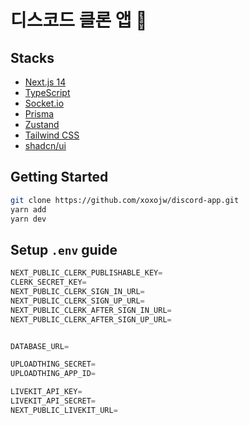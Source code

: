 # 디스코드 클론 앱 💬

## Stacks

- [Next.js 14](https://nextjs.org/)
- [TypeScript](https://www.typescriptlang.org/ko/)
- [Socket.io](https://socket.io/)
- [Prisma](https://www.prisma.io/)
- [Zustand](https://zustand-demo.pmnd.rs/)
- [Tailwind CSS](https://tailwindcss.com/)
- [shadcn/ui](https://ui.shadcn.com/)

## Getting Started
```bash
git clone https://github.com/xoxojw/discord-app.git
yarn add
yarn dev
```

## Setup `.env` guide

```js
NEXT_PUBLIC_CLERK_PUBLISHABLE_KEY=
CLERK_SECRET_KEY=
NEXT_PUBLIC_CLERK_SIGN_IN_URL=
NEXT_PUBLIC_CLERK_SIGN_UP_URL=
NEXT_PUBLIC_CLERK_AFTER_SIGN_IN_URL=
NEXT_PUBLIC_CLERK_AFTER_SIGN_UP_URL=


DATABASE_URL=

UPLOADTHING_SECRET=
UPLOADTHING_APP_ID=

LIVEKIT_API_KEY=
LIVEKIT_API_SECRET=
NEXT_PUBLIC_LIVEKIT_URL=
```